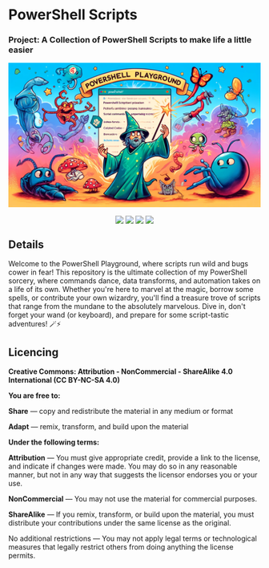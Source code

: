 # PowerShell Scripts
### Project: A Collection of PowerShell Scripts to make life a little easier <img alt="" align="right" src="https://img.shields.io/badge/Status-Perpetually%20in%20Development-informational?style=flat&logoColor=white&color=73398D" />


<!-- Repo Cover Image -->
<p style="background-color:rgba(22,22,22,1.00)" align="center">
<img align="center" src="https://github.com/KobolSystems/PowerShell-Scripts/blob/main/repoImage.png?raw=true" />
</p>

<!-- Repo Stats -->
<p align="center">
<img align="center" src="https://img.shields.io/github/commit-activity/m/KobolSystems/PowerShell-Scripts"> <img align="center" src="https://img.shields.io/github/last-commit/KobolSystems/PowerShell-Scripts"> <img align="center" src="https://img.shields.io/github/languages/code-size/KobolSystems/PowerShell-Scripts"> <img align="center" src="https://img.shields.io/github/directory-file-count/KobolSystems/PowerShell-Scripts">
</p>

## Details
Welcome to the PowerShell Playground, where scripts run wild and bugs cower in fear! This repository is the ultimate collection of my PowerShell sorcery, where commands dance, data transforms, and automation takes on a life of its own. Whether you're here to marvel at the magic, borrow some spells, or contribute your own wizardry, you'll find a treasure trove of scripts that range from the mundane to the absolutely marvelous. Dive in, don't forget your wand (or keyboard), and prepare for some script-tastic adventures! 🪄⚡



<!-- Licencing Always at the Bottom -->

## Licencing <img alt="" align="right" src="https://img.shields.io/badge/Licence-CC--BY--NC--SA--4.0-informational?style=flat&logo=Creative%20Commons&logoColor=white&color=EF9421" />

**Creative Commons: Attribution - NonCommercial - ShareAlike 4.0 International (CC BY-NC-SA 4.0)**

**You are free to:**

**Share** — copy and redistribute the material in any medium or format

**Adapt** — remix, transform, and build upon the material

**Under the following terms:**

**Attribution** — You must give appropriate credit, provide a link to the license, and indicate if changes were made. You may do so in any reasonable manner, but not in any way that suggests the licensor endorses you or your use.

**NonCommercial** — You may not use the material for commercial purposes.

**ShareAlike** — If you remix, transform, or build upon the material, you must distribute your contributions under the same license as the original.

No additional restrictions — You may not apply legal terms or technological measures that legally restrict others from doing anything the license permits.
